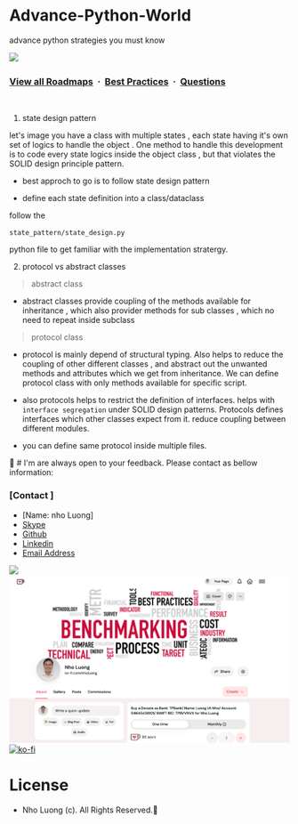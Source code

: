 # Advance-Python-World
advance python strategies you must know

![](https://i.imgur.com/waxVImv.png)
### [View all Roadmaps](https://github.com/nholuongut/all-roadmaps) &nbsp;&middot;&nbsp; [Best Practices](https://github.com/nholuongut/all-roadmaps/blob/main/public/best-practices/) &nbsp;&middot;&nbsp; [Questions](https://www.linkedin.com/in/nholuong/)
<br/>

1. state design pattern

let's image you have a class with multiple states , each state having it's own set of logics to 
handle the object . One method to handle this development is to code every state logics inside the
object class , but that violates the SOLID design principle pattern. 

* best approch to go is to follow state design pattern

* define each state definition into a class/dataclass 

follow the 
```
state_pattern/state_design.py
```
python file to get familiar with the implementation stratergy.


2. protocol vs abstract classes

> abstract class

* abstract classes provide coupling of the methods available for inheritance , which also provider methods for sub classes , which no need to repeat inside subclass

> protocol class

* protocol is mainly depend of structural typing. Also helps to reduce the coupling of other different classes , and abstract out the unwanted methods and attributes which we get from inheritance. We can define protocol class with only methods available for specific script. 

* also protocols helps to restrict the definition of interfaces. helps with ```interface segregation``` under SOLID design patterns. Protocols defines interfaces which other classes expect from it. reduce coupling between different modules.

* you can define same protocol inside multiple files.

🚀 # I'm are always open to your feedback.  Please contact as bellow information:
### [Contact ]
* [Name: nho Luong]
* [Skype](luongutnho_skype)
* [Github](https://github.com/nholuongut/)
* [Linkedin](https://www.linkedin.com/in/nholuong/)
* [Email Address](luongutnho@hotmail.com)

![](https://i.imgur.com/waxVImv.png)
![](Donate.png)
[![ko-fi](https://ko-fi.com/img/githubbutton_sm.svg)](https://ko-fi.com/nholuong)

# License
* Nho Luong (c). All Rights Reserved.🌟